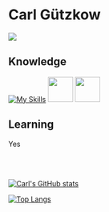 # Carl Gützkow

![](https://komarev.com/ghpvc/?username=CJGutz&color=brightgreen&style=flat-square)

## Knowledge
[![My Skills](https://skillicons.dev/icons?i=django,docker,react,rust,postgres,python,ts,java,nextjs,neovim,linux,nginx)](https://skillicons.dev)
<img src="https://i.imgur.com/OSZoBwr.png" width="auto" height="50" >
<img src="https://i.imgur.com/7nb0mlO.png" width="auto" height="50" >


## Learning
Yes

<br>
<br>


[![Carl's GitHub stats](https://github-readme-stats.vercel.app/api?username=CJGutz&hide=stars&show_icons=true&theme=tokyonight)](https://github.com/CJGutz/github-readme-stats)

[![Top Langs](https://github-readme-stats.vercel.app/api/top-langs/?username=CJGutz&layout=compact&hide=jupyter+notebook&theme=tokyonight)](https://github.com/CJGutz/github-readme-stats)
